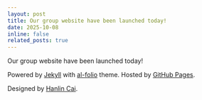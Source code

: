 ```yaml
---
layout: post
title: Our group website have been launched today!
date: 2025-10-08
inline: false
related_posts: true
---
```


Our group website have been launched today!

Powered by [Jekyll](https://jekyllrb.com/) with [al-folio](https://github.com/alshedivat/al-folio) theme. Hosted by [GitHub Pages](https://pages.github.com/). 

Designed by [Hanlin Cai](https://caihanlin.com/).
